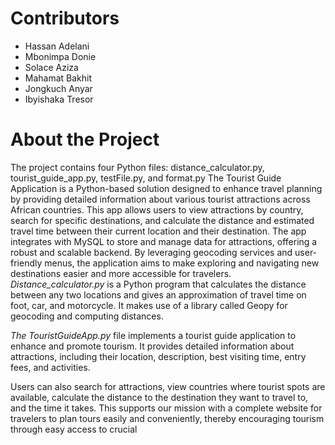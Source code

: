 # **Contributors**
- Hassan Adelani
- Mbonimpa Donie
- Solace Aziza
- Mahamat Bakhit 
- Jongkuch Anyar
- Ibyishaka Tresor
# **About the Project**
The project contains four Python files: distance_calculator.py, tourist_guide_app.py, testFile.py, and format.py 
The Tourist Guide Application is a Python-based solution designed to enhance travel planning by providing detailed information about various tourist attractions across African countries. This app allows users to view attractions by country, search for specific destinations, and calculate the distance and estimated travel time between their current location and their destination. The app integrates with MySQL to store and manage data for attractions, offering a robust and scalable backend. By leveraging geocoding services and user-friendly menus, the application aims to make exploring and navigating new destinations easier and more accessible for travelers.
*Distance_calculator.py* is a Python program that calculates the distance between any two locations and gives an approximation of travel time on foot, car, and motorcycle. It makes use of a library called Geopy for geocoding and computing distances. 

*The TouristGuideApp.py* file implements a tourist guide application to enhance and promote tourism. It provides detailed information about attractions, including their location, description, best visiting time, entry fees, and activities.

Users can also search for attractions, view countries where tourist spots are available, calculate the distance to the destination they want to travel to, and the time it takes. This supports our mission with a complete website for travelers to plan tours easily and conveniently, thereby encouraging tourism through easy access to crucial
